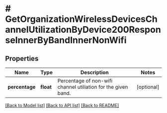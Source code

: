 # # GetOrganizationWirelessDevicesChannelUtilizationByDevice200ResponseInnerByBandInnerNonWifi

## Properties

Name | Type | Description | Notes
------------ | ------------- | ------------- | -------------
**percentage** | **float** | Percentage of non-wifi channel utiliation for the given band. | [optional]

[[Back to Model list]](../../README.md#models) [[Back to API list]](../../README.md#endpoints) [[Back to README]](../../README.md)
